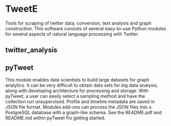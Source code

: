 # TweetE
Tools for scraping of twitter data, conversion, text analysis and graph construction. This software consists of several easy-to-use Python modules for several aspects of natural language processing with Twitter

## twitter_analysis

## pyTweet
This module enables data scientists to build large datasets for graph analytics. It can be very difficult to obtain data sets for big data analysis, along with developing architecture for processing and storage. With pyTweet, a user can easily select a sampling method and have the collection run unsupervised. Profile and timeline metadata are saved in JSON file format. Modules add-ons can process the JSON files into a PostgreSQL database with a graph-like schema. See the README.pdf and README.md within pyTweet fro getting started.

